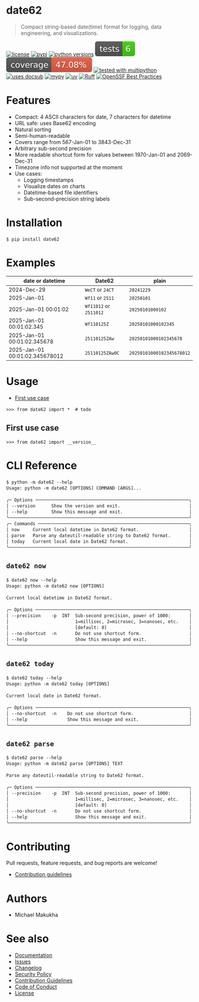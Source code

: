 # date62
<!-- docsub: begin -->
<!-- docsub: exec yq '"> " + .project.description' pyproject.toml -->
> Compact string-based date(time) format for logging, data engineering, and visualizations.
<!-- docsub: end -->

<!-- docsub: begin -->
<!-- docsub: include docs/badges.md -->
[![license](https://img.shields.io/github/license/makukha/date62.svg)](https://github.com/makukha/date62/blob/main/LICENSE)
[![pypi](https://img.shields.io/pypi/v/date62.svg#v0.1.0)](https://pypi.org/project/date62)
[![python versions](https://img.shields.io/pypi/pyversions/date62.svg)](https://pypi.org/project/date62)
[![tests](https://raw.githubusercontent.com/makukha/date62/v0.1.0/docs/img/badge/tests.svg)](https://github.com/makukha/date62)
[![coverage](https://raw.githubusercontent.com/makukha/date62/v0.1.0/docs/img/badge/coverage.svg)](https://github.com/makukha/date62)
[![tested with multipython](https://img.shields.io/badge/tested_with-multipython-x)](https://github.com/makukha/multipython)
[![uses docsub](https://img.shields.io/endpoint?url=https://raw.githubusercontent.com/makukha/docsub/refs/heads/main/docs/badge/v1.json)](https://github.com/makukha/docsub)
[![mypy](https://img.shields.io/badge/type_checked-mypy-%231674b1)](http://mypy.readthedocs.io)
[![uv](https://img.shields.io/endpoint?url=https://raw.githubusercontent.com/astral-sh/uv/main/assets/badge/v0.json)](https://github.com/astral-sh/ruff)
[![Ruff](https://img.shields.io/endpoint?url=https://raw.githubusercontent.com/astral-sh/ruff/main/assets/badge/v2.json)](https://github.com/astral-sh/ruff)
[![OpenSSF Best Practices](https://www.bestpractices.dev/projects/10374/badge)](https://www.bestpractices.dev/projects/10374)
<!-- docsub: end -->


# Features

<!-- docsub: begin -->
<!-- docsub: include docs/features.md -->
- Compact: 4 ASCII characters for date, 7 characters for datetime
- URL safe: uses Base62 encoding
- Natural sorting
- Semi-human-readable
- Covers range from 567-Jan-01 to 3843-Dec-31
- Arbitrary sub-second precision
- More readable shortcut form for values between 1970-Jan-01 and 2069-Dec-31
- Timezone info not supported at the moment
- Use cases:
  - Logging timestamps
  - Visualize dates on charts
  - Datetime-based file identifiers
  - Sub-second-precision string labels
<!-- docsub: end -->


# Installation

```shell
$ pip install date62
```


# Examples

<!-- docsub: begin -->
<!-- docsub: include docs/examples.md -->
| date or datetime               | Date62                 | plain                     |
|--------------------------------|------------------------|---------------------------|
| 2024-Dec-29                    | `WeCT` or `24CT`       | `20241229`                |
| 2025-Jan-01                    | `Wf11` or `2511`       | `20250101`                |
| 2025-Jan-01 00:01:02           | `Wf11012` or `2511012` | `20250101000102`          |
| 2025-Jan-01 00:01:02.345       | `Wf110125Z`            | `20250101000102345`       |
| 2025-Jan-01 00:01:02.345678    | `25110125ZAw`          | `20250101000102345678`    |
| 2025-Jan-01 00:01:02.345678012 | `25110125ZAw0C`        | `20250101000102345678012` |
<!-- docsub: end -->


# Usage

<!-- docsub: begin #usage.md -->
<!-- docsub: include docs/usage.md -->
<!-- docsub: begin -->
<!-- docsub: x toc tests/test_usage.py 'Usage.*' -->
* [First use case](#first-use-case)
<!-- docsub: end -->

```pycon
>>> from date62 import *  # todo
```

<!-- docsub: begin -->
<!-- docsub: x cases tests/test_usage.py 'Usage.*' -->
## First use case

```pycon
>>> from date62 import __version__
```

<!-- docsub: end -->
<!-- docsub: end #usage.md -->


<!-- docsub: begin #cli.md -->
<!-- docsub: include docs/cli.md -->
# CLI Reference

<!-- docsub: begin -->
<!-- docsub: help python -m date62 -->
<!-- docsub: lines after 2 upto -1 -->
<!-- docsub: strip -->
```shell
$ python -m date62 --help
Usage: python -m date62 [OPTIONS] COMMAND [ARGS]...

╭─ Options ──────────────────────────────────────────────────────────╮
│ --version      Show the version and exit.                          │
│ --help         Show this message and exit.                         │
╰────────────────────────────────────────────────────────────────────╯
╭─ Commands ─────────────────────────────────────────────────────────╮
│ now     Current local datetime in Date62 format.                   │
│ parse   Parse any dateutil-readable string to Date62 format.       │
│ today   Current local date in Date62 format.                       │
╰────────────────────────────────────────────────────────────────────╯
```
<!-- docsub: end -->

## `date62 now`

<!-- docsub: begin -->
<!-- docsub: help python -m date62 now -->
<!-- docsub: lines after 2 upto -1 -->
<!-- docsub: strip -->
```shell
$ date62 now --help
Usage: python -m date62 now [OPTIONS]

Current local datetime in Date62 format.

╭─ Options ──────────────────────────────────────────────────────────╮
│ --precision    -p  INT  Sub-second precision, power of 1000:       │
│                         1=millisec, 2=microsec, 3=nanosec, etc.    │
│                         [default: 0]                               │
│ --no-shortcut  -n       Do not use shortcut form.                  │
│ --help                  Show this message and exit.                │
╰────────────────────────────────────────────────────────────────────╯
```
<!-- docsub: end -->

## `date62 today`

<!-- docsub: begin -->
<!-- docsub: help python -m date62 today -->
<!-- docsub: lines after 2 upto -1 -->
<!-- docsub: strip -->
```shell
$ date62 today --help
Usage: python -m date62 today [OPTIONS]

Current local date in Date62 format.

╭─ Options ──────────────────────────────────────────────────────────╮
│ --no-shortcut  -n    Do not use shortcut form.                     │
│ --help               Show this message and exit.                   │
╰────────────────────────────────────────────────────────────────────╯
```
<!-- docsub: end -->


## `date62 parse`

<!-- docsub: begin -->
<!-- docsub: help python -m date62 parse -->
<!-- docsub: lines after 2 upto -1 -->
<!-- docsub: strip -->
```shell
$ date62 parse --help
Usage: python -m date62 parse [OPTIONS] TEXT

Parse any dateutil-readable string to Date62 format.

╭─ Options ──────────────────────────────────────────────────────────╮
│ --precision    -p  INT  Sub-second precision, power of 1000:       │
│                         1=millisec, 2=microsec, 3=nanosec, etc.    │
│                         [default: 0]                               │
│ --no-shortcut  -n       Do not use shortcut form.                  │
│ --help                  Show this message and exit.                │
╰────────────────────────────────────────────────────────────────────╯
```
<!-- docsub: end -->
<!-- docsub: end #cli.md -->


# Contributing

Pull requests, feature requests, and bug reports are welcome!

* [Contribution guidelines](https://github.com/makukha/date62/blob/main/.github/CONTRIBUTING.md)


# Authors

* Michael Makukha


# See also

* [Documentation](https://date62.readthedocs.io)
* [Issues](https://github.com/makukha/date62/issues)
* [Changelog](https://github.com/makukha/date62/blob/main/CHANGELOG.md)
* [Security Policy](https://github.com/makukha/date62/blob/main/.github/SECURITY.md)
* [Contribution Guidelines](https://github.com/makukha/date62/blob/main/.github/CONTRIBUTING.md)
* [Code of Conduct](https://github.com/makukha/date62/blob/main/.github/CODE_OF_CONDUCT.md)
* [License](https://github.com/makukha/date62/blob/main/LICENSE)

